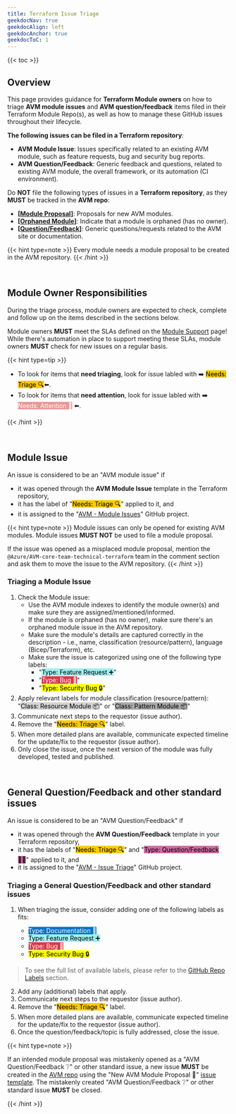 ```yaml
---
title: Terraform Issue Triage
geekdocNav: true
geekdocAlign: left
geekdocAnchor: true
geekdocToC: 1
---
```


{{< toc >}}

## Overview

This page provides guidance for **Terraform Module owners** on how to triage **AVM module issues** and **AVM question/feedback** items filed in their Terraform Module Repo(s), as well as how to manage these GitHub issues throughout their lifecycle.

**The following issues can be filed in a Terraform repository**:

- **AVM Module Issue**: Issues specifically related to an existing AVM module, such as feature requests, bug and security bug reports.
- **AVM Question/Feedback**: Generic feedback and questions, related to existing AVM module, the overall framework, or its automation (CI environment).

Do **NOT** file the following types of issues in a **Terraform repository**, as they **MUST** be tracked in the **AVM repo**:

- **\[[Module Proposal](https://aka.ms/AVM/ModuleProposal)]**: Proposals for new AVM modules.
- **\[[Orphaned Module](https://aka.ms/AVM/OrphanedModule)]**: Indicate that a module is orphaned (has no owner).
- **\[[Question/Feedback](https://aka.ms/AVM/QuestionFeedback)]**: Generic questions/requests related to the AVM site or documentation.

{{< hint type=note >}}
Every module needs a module proposal to be created in the AVM repository.
{{< /hint >}}

<br>

## Module Owner Responsibilities

During the triage process, module owners are expected to check, complete and follow up on the items described in the sections below.

Module owners **MUST** meet the SLAs defined on the [Module Support](/Azure-Verified-Modules/help-support/module-support/) page! While there's automation in place to support meeting these SLAs, module owners **MUST** check for new issues on a regular basis.

{{< hint type=tip >}}

- To look for items that **need triaging**, look for issue labled with ➡️ <mark style="background-color:#FBCA04;">Needs: Triage 🔍</mark>⬅️.
- To look for items that **need attention**, look for issue labled with ➡️ <mark style="background-color:#E99695;color:white;">Needs: Attention 👋</mark> ⬅️.

{{< /hint >}}

<br>

## Module Issue

An issue is considered to be an "AVM module issue" if

- it was opened through the **AVM Module Issue** template in the Terraform repository,
- it has the label of "<mark style="background-color:#FBCA04;">Needs: Triage 🔍</mark>" applied to it, and
- it is assigned to the "[AVM - Module Issues](https://github.com/orgs/Azure/projects/566)" GitHub project.

{{< hint type=note >}}
Module issues can only be opened for existing AVM modules. Module issues **MUST NOT** be used to file a module proposal.

If the issue was opened as a misplaced module proposal, mention the `@Azure/AVM-core-team-technical-terraform` team in the comment section and ask them to move the issue to the AVM repository.
{{< /hint >}}

### Triaging a Module Issue

1. Check the Module issue:
    - Use the AVM module indexes to identify the module owner(s) and make sure they are assigned/mentioned/informed.
    - If the module is orphaned (has no owner), make sure there's an orphaned module issue in the AVM repository.
    - Make sure the module's details are captured correctly in the description - i.e., name, classification (resource/pattern), language (Bicep/Terraform), etc.
    - Make sure the issue is categorized using one of the following type labels:
      - "<mark style="background-color:#A2EEEF;">Type: Feature Request ➕</mark>"
      - "<mark style="background-color:#D73A4A;color:white;">Type: Bug 🐛</mark>"
      - "<mark style="background-color:#FFFF00;">Type: Security Bug 🔒</mark>"
2. Apply relevant labels for module classification (resource/pattern): "<mark style="background-color:#D3D3D3;">Class: Resource Module 📦</mark>" or "<mark style="background-color:#A9A9A9;">Class: Pattern Module 📦</mark>"
3. Communicate next steps to the requestor (issue author).
4. Remove the "<mark style="background-color:#FBCA04;">Needs: Triage 🔍</mark>" label.
5. When more detailed plans are available, communicate expected timeline for the update/fix to the requestor (issue author).
6. Only close the issue, once the next version of the module was fully developed, tested and published.

<br>

## General Question/Feedback and other standard issues

An issue is considered to be an "AVM Question/Feedback" if

- it was opened through the **AVM Question/Feedback** template in your Terraform repository,
- it has the labels of "<mark style="background-color:#FBCA04;">Needs: Triage 🔍</mark>" and "<mark style="background-color:#CB6BA2;">Type: Question/Feedback 🙋‍♀️</mark>" applied to it, and
- it is assigned to the "[AVM - Issue Triage](https://github.com/orgs/Azure/projects/538)" GitHub project.

### Triaging a General Question/Feedback and other standard issues

1. When triaging the issue, consider adding one of the following labels as fits:

    - <mark style="background-color:#0075CA;color:white;">Type: Documentation 📄</mark>
    - <mark style="background-color:#A2EEEF;">Type: Feature Request ➕</mark>
    - <mark style="background-color:#D73A4A;color:white;">Type: Bug 🐛</mark>
    - <mark style="background-color:#FFFF00;">Type: Security Bug 🔒</mark>

> To see the full list of available labels, please refer to the [GitHub Repo Labels](/Azure-Verified-Modules/spec/SNFR23) section.

2. Add any (additional) labels that apply.
3. Communicate next steps to the requestor (issue author).
4. Remove the "<mark style="background-color:#FBCA04;">Needs: Triage 🔍</mark>" label.
5. When more detailed plans are available, communicate expected timeline for the update/fix to the requestor (issue author).
6. Once the question/feedback/topic is fully addressed, close the issue.

{{< hint type=note >}}

If an intended module proposal was mistakenly opened as a "AVM Question/Feedback ❔" or other standard issue, a new issue **MUST** be created in the [AVM repo](https://aka.ms/AVM/repo) using the "New AVM Module Proposal 📝" [issue template](https://aka.ms/avm/moduleproposal). The mistakenly created "AVM Question/Feedback ❔" or other standard issue **MUST** be closed.

{{< /hint >}}

